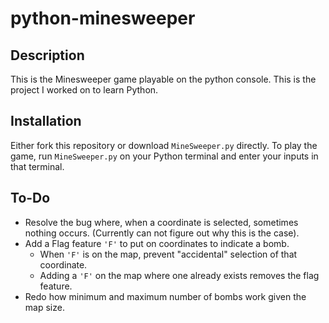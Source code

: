 # python-minesweeper

## Description
This is the Minesweeper game playable on the python console. This is the project I worked on to learn Python.

## Installation 
Either fork this repository or download `MineSweeper.py` directly. To play the game, run `MineSweeper.py` on your Python terminal and enter your inputs in that terminal.

## To-Do
* Resolve the bug where, when a coordinate is selected, sometimes nothing occurs. (Currently can not figure out why this is the case).
* Add a Flag feature `'F'` to put on coordinates to indicate a bomb.
    * When `'F'` is on the map, prevent "accidental" selection of that coordinate.
    * Adding a `'F'` on the map where one already exists removes the flag feature.
* Redo how minimum and maximum number of bombs work given the map size.